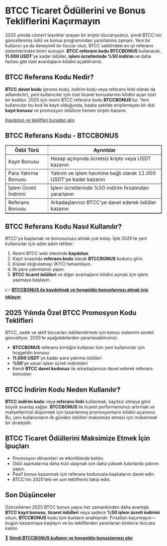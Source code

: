 <h1>BTCC Ticaret Ödüllerini ve Bonus Tekliflerini Kaçırmayın</h1>
<p>2025 yılında cömert teşvikler arayan bir kripto tüccarıysanız, şimdi BTCC'nin güncellenmiş ödül ve bonus programından yararlanma zamanı. Yeni bir kullanıcı ya da deneyimli bir tüccar olun, BTCC sektördeki en iyi referans sistemlerinden birini sunuyor. <strong>BTCC referans kodu</strong> <strong>BTCCBONUS</strong> kullanarak, <strong>11.000 USDT</strong>’ye kadar ödüller, <strong>işlem ücretlerinde %50 indirim</strong> ve daha fazlası gibi özel avantajların kilidini açabilirsiniz.</p>

<h2>BTCC Referans Kodu Nedir?</h2>
<p><strong>BTCC davet kodu</strong> (promo kodu, indirim kodu veya referans linki olarak da adlandırılır), yeni kullanıcılar için özel ticaret bonuslarının kilidini açan özel bir koddur. 2025 için resmi BTCC referans kodu <strong>BTCCBONUS</strong>’tur. Yeni kullanıcılar bu kod ile kayıt olduğunda, başka şekilde erişilemeyen bir dizi <strong>kayıt bonusu</strong> ve promosyon ödülüne hemen erişim kazanır.</p>
<p><a href="https://partner.btcc.com/us/c/BTCCBONUS/9303" target="_blank">Kaydolun ve teklifleri buradan alın </a></p>



<img src="https://images.mirror-media.xyz/publication-images/-Gh6C4vVamKvXFpvE7083.png?height=500&amp;width=1000" decoding="async" data-nimg="fill" class="css-xah9so" style="position: absolute; inset: 0px; box-sizing: border-box; padding: 0px; border: none; margin: auto; display: block; width: 0px; height: 0px; min-width: 100%; max-width: 100%; min-height: 100%; max-height: 100%;">


<h2>BTCC Referans Kodu - BTCCBONUS</h2>
<table border="1">
<tr><th>Ödül Türü</th><th>Ayrıntılar</th></tr>
<tr><td>Kayıt Bonusu</td><td>Hesap açılışında ücretsiz kripto veya USDT kazanın</td></tr>
<tr><td>Para Yatırma Bonusu</td><td>Yatırım ve işlem hacmine bağlı olarak 11.000 USDT’ye kadar kazanın</td></tr>
<tr><td>İşlem Ücreti İndirimi</td><td>İşlem ücretlerinde %50 indirim fırsatından yararlanın</td></tr>
<tr><td>Referans Bonusu</td><td>Arkadaşlarınızı BTCC’ye davet ederek ödüller kazanın</td></tr>
</table>

<h2>BTCC Referans Kodu Nasıl Kullanılır?</h2>
<p>BTCC’ye başlamak ve bonusunuzu almak çok kolay. İşte 2025’te yeni kullanıcılar için adım adım rehber:</p>
<ol>
<li>Resmi BTCC web sitesinde <strong>kaydolun</strong>.</li>
<li>Kayıt sırasında <strong>referans kodu</strong> olarak <strong>BTCCBONUS</strong> kodunu girin.</li>
<li>Kişisel doğrulamayı (KYC) tamamlayın.</li>
<li>İlk para yatırmanızı yapın.</li>
<li><strong>BTCC ticaret ödülleri</strong> ve diğer avantajların kilidini açmak için işlem yapmaya başlayın.</li>
</ol>
<p>👉 <a href="https://partner.btcc.com/us/c/BTCCBONUS/9303" target="_blank"><strong>BTCCBONUS ile kaydolmak ve hoşgeldin bonuslarınızı almak için tıklayın</strong></a></p>

<h2>2025 Yılında Özel BTCC Promosyon Kodu Teklifleri</h2>
<p>BTCC, sadık ve aktif tüccarları ödüllendirmek için bonus sistemini sürekli güncelliyor. 2025’te aşağıdakilerden yararlanabilirsiniz:</p>
<ul>
<li><strong>BTCCBONUS</strong> referans kimliğini kullanan tüm yeni kullanıcılar için hoşgeldin bonusu</li>
<li><strong>11.000 USDT</strong>’ye kadar para yatırma ödülleri</li>
<li><strong>%50</strong>’ye varan işlem ücreti indirimleri</li>
<li>Kendi <strong>BTCC davet kodunuz</strong> ile arkadaşlarınızı davet ederek referans bonusları</li>
</ul>

<h2>BTCC İndirim Kodu Neden Kullanılır?</h2>
<p><strong>BTCC indirim kodu</strong> veya <strong>referans linki</strong> kullanmak, kayıtsız olmaya göre büyük avantaj sağlar. <strong>BTCCBONUS</strong> ile ticaret performansınızı artırmak ve maliyetlerinizi düşürmek için tasarlanmış promosyonların kilidini açarsınız. Bu, yeni kullanıcıların ilk günden ödülleri maksimize etmesi için mükemmel bir stratejidir.</p>

<h2>BTCC Ticaret Ödüllerini Maksimize Etmek İçin İpuçları</h2>
<ul>
<li>Promosyon dönemleri ve etkinliklerde katılın.</li>
<li>Ödül aşamalarına daha hızlı ulaşmak için daha yüksek tutarlarda yatırım yapın.</li>
<li>Pasif bonus kazanmak için referans kodunuzla başkalarını davet edin.</li>
<li>BTCC’nin 2025’teki en son tekliflerini takip edin.</li>
</ul>

<h2>Son Düşünceler</h2>
<p>Güncellenen 2025 BTCC bonus yapısı her zamankinden daha avantajlı. <strong>BTCC kayıt bonusu</strong>, <strong>ticaret ödülleri</strong> veya sadece <strong>%50 işlem ücreti indirimi</strong> olsun, <strong>BTCCBONUS</strong> kodu tüm bunların anahtarıdır. Fırsatları kaçırmayın—bugün kazanmaya başlayın ve bu tekliflerden yararlanan binlerce tüccara katılın.</p>
<p>🎁 <a href="https://partner.btcc.com/us/c/BTCCBONUS/9303" target="_blank"><strong>Şimdi BTCCBONUS kullanın ve hoşgeldin bonuslarınızı alın</strong></a></p>
